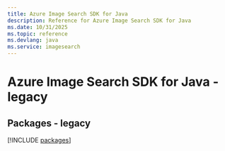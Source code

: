 ```yaml
---
title: Azure Image Search SDK for Java
description: Reference for Azure Image Search SDK for Java
ms.date: 10/31/2025
ms.topic: reference
ms.devlang: java
ms.service: imagesearch
---
```

# Azure Image Search SDK for Java - legacy
## Packages - legacy
[!INCLUDE [packages](image-search-index.md)]
